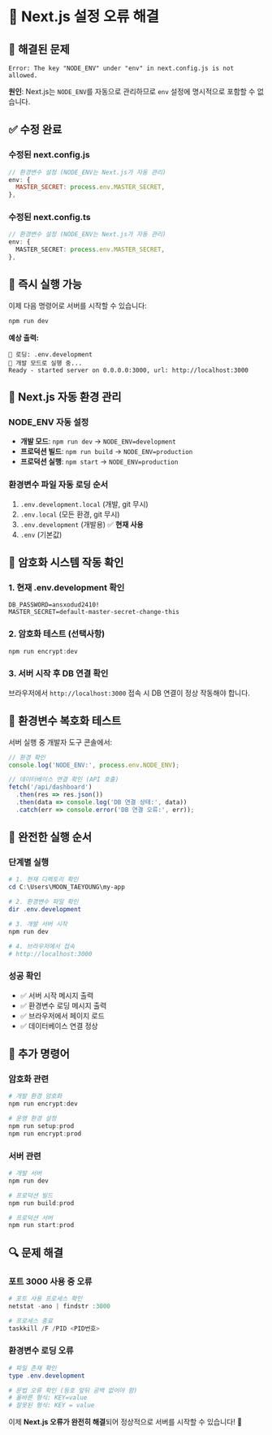 # 🔧 Next.js 설정 오류 해결

## 🐛 해결된 문제

```
Error: The key "NODE_ENV" under "env" in next.config.js is not allowed.
```

**원인**: Next.js는 `NODE_ENV`를 자동으로 관리하므로 `env` 설정에 명시적으로 포함할 수 없습니다.

## ✅ 수정 완료

### 수정된 next.config.js
```javascript
// 환경변수 설정 (NODE_ENV는 Next.js가 자동 관리)
env: {
  MASTER_SECRET: process.env.MASTER_SECRET,
},
```

### 수정된 next.config.ts
```typescript
// 환경변수 설정 (NODE_ENV는 Next.js가 자동 관리)
env: {
  MASTER_SECRET: process.env.MASTER_SECRET,
},
```

## 🚀 즉시 실행 가능

이제 다음 명령어로 서버를 시작할 수 있습니다:

```powershell
npm run dev
```

**예상 출력:**
```
📄 로딩: .env.development
🔧 개발 모드로 실행 중...
Ready - started server on 0.0.0.0:3000, url: http://localhost:3000
```

## 🌟 Next.js 자동 환경 관리

### NODE_ENV 자동 설정
- **개발 모드**: `npm run dev` → `NODE_ENV=development`
- **프로덕션 빌드**: `npm run build` → `NODE_ENV=production`
- **프로덕션 실행**: `npm start` → `NODE_ENV=production`

### 환경변수 파일 자동 로딩 순서
1. `.env.development.local` (개발, git 무시)
2. `.env.local` (모든 환경, git 무시)
3. `.env.development` (개발용) ✅ **현재 사용**
4. `.env` (기본값)

## 🔐 암호화 시스템 작동 확인

### 1. 현재 .env.development 확인
```env
DB_PASSWORD=ansxodud2410!
MASTER_SECRET=default-master-secret-change-this
```

### 2. 암호화 테스트 (선택사항)
```powershell
npm run encrypt:dev
```

### 3. 서버 시작 후 DB 연결 확인
브라우저에서 `http://localhost:3000` 접속 시 DB 연결이 정상 작동해야 합니다.

## 🧪 환경변수 복호화 테스트

서버 실행 중 개발자 도구 콘솔에서:
```javascript
// 환경 확인
console.log('NODE_ENV:', process.env.NODE_ENV);

// 데이터베이스 연결 확인 (API 호출)
fetch('/api/dashboard')
  .then(res => res.json())
  .then(data => console.log('DB 연결 상태:', data))
  .catch(err => console.error('DB 연결 오류:', err));
```

## 🎯 완전한 실행 순서

### 단계별 실행
```powershell
# 1. 현재 디렉토리 확인
cd C:\Users\MOON_TAEYOUNG\my-app

# 2. 환경변수 파일 확인
dir .env.development

# 3. 개발 서버 시작
npm run dev

# 4. 브라우저에서 접속
# http://localhost:3000
```

### 성공 확인
- ✅ 서버 시작 메시지 출력
- ✅ 환경변수 로딩 메시지 출력
- ✅ 브라우저에서 페이지 로드
- ✅ 데이터베이스 연결 정상

## 🔄 추가 명령어

### 암호화 관련
```powershell
# 개발 환경 암호화
npm run encrypt:dev

# 운영 환경 설정
npm run setup:prod
npm run encrypt:prod
```

### 서버 관련
```powershell
# 개발 서버
npm run dev

# 프로덕션 빌드
npm run build:prod

# 프로덕션 서버
npm run start:prod
```

## 🔍 문제 해결

### 포트 3000 사용 중 오류
```powershell
# 포트 사용 프로세스 확인
netstat -ano | findstr :3000

# 프로세스 종료
taskkill /F /PID <PID번호>
```

### 환경변수 로딩 오류
```powershell
# 파일 존재 확인
type .env.development

# 문법 오류 확인 (등호 앞뒤 공백 없어야 함)
# 올바른 형식: KEY=value
# 잘못된 형식: KEY = value
```

이제 **Next.js 오류가 완전히 해결**되어 정상적으로 서버를 시작할 수 있습니다! 🎉 